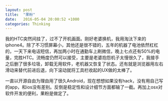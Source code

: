 ```yaml
---
layout: post
title:  "果粉"
date:   2016-05-04 20:00:52 +1000
categories: Thinking
---
```

我的HTC突然间挂了，过不了开机画面。刚好老婆换机，我用淘汰下来的iphone4。除了不习惯屏幕小，其他还是很不错的，五年的机器了电池依然杠杠的，一天下来电话短信，再加两小时在通勤车上刷微信，晚上七点还有50%的电量，完胜HTC。流畅度仍然可以接受，主要是老婆抱怨机子太慢很久了，我接手之后删了很多垃圾，卸载无用软件，老机器又恢复了状态。还有就是浏览器用左右滑动来替代前进后退，向下滚动就将工具栏收起的UX做的太棒了。

一直以开源自由为理由用了很久Android，现在想想如果没有hack，没有用自己写的app，和ios没有差别。反倒是稳定性和设计细节方面都输了一截。再加上osx对软件开发的便利，果粉是做定了。